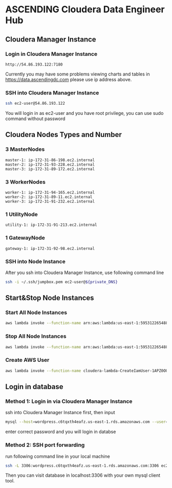 # ASCENDING Cloudera Data Engineer Hub

## Cloudera Manager Instance

### Login in Cloudera Manager Instance

```
http://54.86.193.122:7180
```

Currently you may have some problems viewing charts and tables in https://data.ascendingdc.com please use ip address above.

### SSH into Cloudera Manager Instance

```sh
ssh ec2-user@54.86.193.122
```

You will login in as ec2-user and you have root privilege, you can use sudo command without password

## Cloudera Nodes Types and Number

### 3 MasterNodes

```
master-1: ip-172-31-86-198.ec2.internal
master-2: ip-172-31-93-228.ec2.internal
master-3: ip-172-31-89-172.ec2.internal
```
### 3 WorkerNodes

```
worker-1: ip-172-31-94-165.ec2.internal
worker-2: ip-172-31-89-11.ec2.internal
worker-3: ip-172-31-91-232.ec2.internal
```

### 1 UtilityNode

```
utility-1: ip-172-31-91-213.ec2.internal
```

### 1 GatewayNode

```
gateway-1: ip-172-31-92-98.ec2.internal
```

### SSH into Node Instance

After you ssh into Cloudera Manager Instance, use following command line

```sh
ssh -i ~/.ssh/jumpbox.pem ec2-user@${private_DNS}
```

## Start&Stop Node Instances

### Start All Node Instances

```sh
aws lambda invoke --function-name arn:aws:lambda:us-east-1:595312265488:function:cloudera-lambda-SwitchClouderaInstances-1NEWLX6F20VFK --payload '{ "status": "on" }' response.json
```

### Stop All Node Instances

```sh
aws lambda invoke --function-name arn:aws:lambda:us-east-1:595312265488:function:cloudera-lambda-SwitchClouderaInstances-1NEWLX6F20VFK --payload '{ "status": "off" }' response.json
```

### Create AWS User

```sh
aws lambda invoke --function-name cloudera-lambda-CreateIamUser-1APZ0OUSDRPIS --payload '{ "username": "test0729", "group": "student" }' response.json
```

## Login in database

### Method 1: Login in via Cloudera Manager Instance

ssh into Cloudera Manager Instance first, then input 

```sh
mysql --host=wordpress.c6tqxth4eafz.us-east-1.rds.amazonaws.com --user=root --password
```

enter correct password and you will login in databse

### Method 2: SSH port forwarding

run following command line in your local machine

```sh
ssh -L 3306:wordpress.c6tqxth4eafz.us-east-1.rds.amazonaws.com:3306 ec2-user@54.86.193.122
```

Then you can visit database in localhost:3306 with your own mysql client tool.
